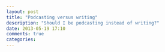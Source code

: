 ```yaml
---
layout: post
title: "Podcasting versus writing"
description: "Should I be podcasting instead of writing?"
date: 2013-05-19 17:10
comments: true
categories: 
---
```

